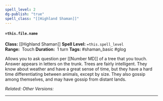 ```yaml
---
spell_level: 2
dg-publish: "true"
spell_class: "[[Highland Shaman]]"
---
```


#### `=this.file.name`

**Class:** [[Highland Shaman]]
**Spell Level:** `=this.spell_level`  
**Range:**  Touch
**Duration:**  1 turn
**Tags:** #shaman_basic #glog

Allows you to ask question per [[Number MD]] of a tree that you touch. Answer appears in letters on the trunk. Trees are fairly intelligent. They know about weather and have a great sense of time, but they have a hard time differentiating between animals, except by size. They also gossip among themselves, and may have gossip from distant lands. 

*Related:* 
*Other Versions:*
___
